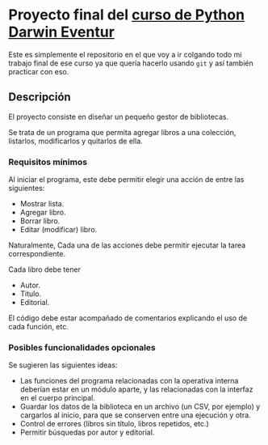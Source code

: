 # Proyecto final del [curso de Python Darwin Eventur](http://www.darwineventur.com/2017/06/python-para-la-ingenieria-y-la-ciencia-online.html)
Este es simplemente el repositorio en el que voy a ir colgando todo mi trabajo final de ese curso ya que quería hacerlo usando `git` y así también practicar con eso.

## Descripción
El proyecto consiste en diseñar un pequeño gestor de bibliotecas.

Se trata de un programa que permita agregar libros a una colección, listarlos, modificarlos y quitarlos de ella.

### Requisitos mínimos
Al iniciar el programa, este debe permitir elegir una acción de entre las siguientes:
* Mostrar lista.
* Agregar libro.
* Borrar libro.
* Editar (modificar) libro.

Naturalmente, Cada una de las acciones debe permitir ejecutar la tarea correspondiente.

Cada libro debe tener
* Autor.
* Titulo.
* Editorial.

El código debe estar acompañado de comentarios explicando el uso de cada función, etc.

### Posibles funcionalidades opcionales
Se sugieren las siguientes ideas:
* Las funciones del programa relacionadas con la operativa interna deberían estar en un módulo aparte, y las relacionadas con la interfaz en el cuerpo principal.
* Guardar los datos de la biblioteca en un archivo (un CSV, por ejemplo) y cargarlos al inicio, para que se conserven entre una ejecución y otra.
* Control de errores (libros sin título, libros repetidos, etc.)
* Permitir búsquedas por autor y editorial.
